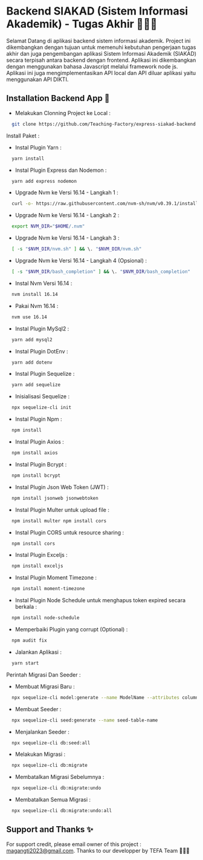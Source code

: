 # Backend SIAKAD (Sistem Informasi Akademik) - Tugas Akhir 🧑🏻‍🎓

Selamat Datang di aplikasi backend sistem informasi akademik. Project ini dikembangkan dengan tujuan untuk memenuhi kebutuhan pengerjaan tugas akhir dan juga pengembangan aplikasi Sistem Informasi Akademik (SIAKAD) secara terpisah antara backend dengan frontend. Aplikasi ini dikembangkan dengan menggunakan bahasa Javascript melalui framework node js. Aplikasi ini juga mengimplementasikan API local dan API diluar aplikasi yaitu menggunakan API DIKTI.

## Installation Backend App 📌

- Melakukan Clonning Project ke Local :

```bash
  git clone https://github.com/Teaching-Factory/express-siakad-backend

```

Install Paket :

- Instal Plugin Yarn :

```bash
  yarn install

```

- Instal Plugin Express dan Nodemon :

```bash
  yarn add express nodemon

```

- Upgrade Nvm ke Versi 16.14 - Langkah 1 :

```bash
  curl -o- https://raw.githubusercontent.com/nvm-sh/nvm/v0.39.1/install.sh | bash

```

- Upgrade Nvm ke Versi 16.14 - Langkah 2 :

```bash
  export NVM_DIR="$HOME/.nvm"

```

- Upgrade Nvm ke Versi 16.14 - Langkah 3 :

```bash
  [ -s "$NVM_DIR/nvm.sh" ] && \. "$NVM_DIR/nvm.sh"

```

- Upgrade Nvm ke Versi 16.14 - Langkah 4 (Opsional) :

```bash
  [ -s "$NVM_DIR/bash_completion" ] && \. "$NVM_DIR/bash_completion"

```

- Instal Nvm Versi 16.14 :

```bash
  nvm install 16.14

```

- Pakai Nvm 16.14 :

```bash
  nvm use 16.14

```

- Instal Plugin MySql2 :

```bash
  yarn add mysql2

```

- Instal Plugin DotEnv :

```bash
  yarn add dotenv

```

- Instal Plugin Sequelize :

```bash
  yarn add sequelize

```

- Inisialisasi Sequelize :

```bash
  npx sequelize-cli init

```

- Instal Plugin Npm :

```bash
  npm install

```

- Instal Plugin Axios :

```bash
  npm install axios

```

- Instal Plugin Bcrypt :

```bash
  npm install bcrypt

```

- Instal Plugin Json Web Token (JWT) :

```bash
  npm install jsonweb jsonwebtoken

```

- Instal Plugin Multer untuk upload file :

```bash
  npm install multer npm install cors

```

- Instal Plugin CORS untuk resource sharing :

```bash
  npm install cors

```

- Instal Plugin Exceljs :

```bash
  npm install exceljs

```

- Instal Plugin Moment Timezone :

```bash
  npm install moment-timezone

```

- Instal Plugin Node Schedule untuk menghapus token expired secara berkala :

```bash
  npm install node-schedule

```

- Memperbaiki Plugin yang corrupt (Optional) :

```bash
  npm audit fix

```

- Jalankan Aplikasi :

```bash
  yarn start

```

Perintah Migrasi Dan Seeder :

- Membuat Migrasi Baru :

```bash
  npx sequelize-cli model:generate --name ModelName --attributes column:type_data,column:type_data

```

- Membuat Seeder :

```bash
  npx sequelize-cli seed:generate --name seed-table-name

```

- Menjalankan Seeder :

```bash
  npx sequelize-cli db:seed:all

```

- Melakukan Migrasi :

```bash
  npx sequelize-cli db:migrate

```

- Membatalkan Migrasi Sebelumnya :

```bash
  npx sequelize-cli db:migrate:undo

```

- Membatalkan Semua Migrasi :

```bash
  npx sequelize-cli db:migrate:undo:all

```

## Support and Thanks ✨

For support credit, please email owner of this project : magangti2023@gmail.com. Thanks to our developper by TEFA Team 🎉🎉🎉
